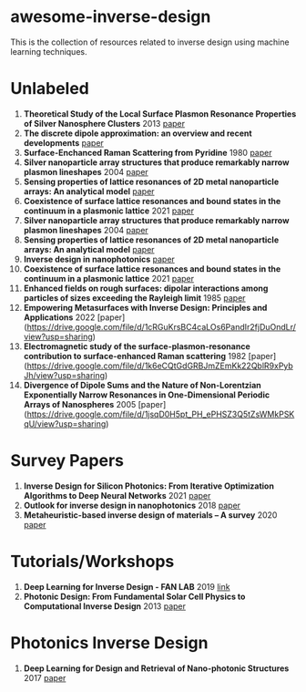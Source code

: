 # awesome-inverse-design
This is the collection of resources related to inverse design using machine learning techniques.

# Unlabeled 
1. **Theoretical Study of the Local Surface Plasmon Resonance Properties of Silver Nanosphere Clusters** 2013 [paper](https://drive.google.com/file/d/1wqYINCUz4ReWY9XwnWV-ciMfiHjQdI-_/view)
2. **The discrete dipole approximation: an overview and recent developments** [paper](https://drive.google.com/file/d/1gFEz1GjnJ05jAIZOVQM2kwAN7hfWFyU6/view?usp=sharing)
3. **Surface-Enchanced Raman Scattering from Pyridine** 1980 [paper](https://drive.google.com/file/d/1YTIBmAqnrYfPBFrBLjnvYJQqZGsW-Ex2/view?usp=sharing)
4. **Silver nanoparticle array structures that produce remarkably narrow plasmon lineshapes** 2004 [paper](https://drive.google.com/file/d/1EvPGRgikHk_-it5B4-SLUjilCwdL8jZf/view?usp=sharing)
5. **Sensing properties of lattice resonances of 2D metal nanoparticle arrays: An analytical model** [paper](https://drive.google.com/file/d/1IWZ3CI-MYoRslUoQOgH_qIWLlH6YFG8X/view?usp=sharing)
6. **Coexistence of surface lattice resonances and bound states in the continuum in a plasmonic lattice** 2021 [paper](https://drive.google.com/file/d/1oD967xQIBVK9qBQ0_7Izg4osUDzeqSm3/view?usp=sharing)
7. **Silver nanoparticle array structures that produce remarkably narrow plasmon lineshapes** 2004 [paper](https://drive.google.com/file/d/1EvPGRgikHk_-it5B4-SLUjilCwdL8jZf/view?usp=sharing)
8. **Sensing properties of lattice resonances of 2D metal nanoparticle arrays: An analytical model** [paper](https://drive.google.com/file/d/1IWZ3CI-MYoRslUoQOgH_qIWLlH6YFG8X/view?usp=sharing)
9. **Inverse design in nanophotonics** [paper](https://drive.google.com/file/d/1oSE2V0MGkr8fgkI-Z-Y8d9SbPLFOC2D2/view?usp=sharing)
10. **Coexistence of surface lattice resonances and bound states in the continuum in a plasmonic lattice** 2021 [paper](https://drive.google.com/file/d/1oD967xQIBVK9qBQ0_7Izg4osUDzeqSm3/view?usp=sharing)
11. **Enhanced fields on rough surfaces: dipolar interactions among particles of sizes exceeding the Rayleigh limit** 1985 [paper](https://drive.google.com/file/d/1HAEnZtk3yqOjMvG2TvofsQBft7pOumQ/view?usp=sharing)
12. **Empowering Metasurfaces with Inverse Design: Principles and Applications** 2022 [paper] (https://drive.google.com/file/d/1cRGuKrsBC4caLOs6PandIr2fjDuOndLr/view?usp=sharing)
13. **Electromagnetic study of the surface-plasmon-resonance contribution to surface-enhanced Raman scattering** 1982 [paper] (https://drive.google.com/file/d/1k6eCQtGdGRBJmZEmKk22QblR9xPybJh/view?usp=sharing)
14. **Divergence of Dipole Sums and the Nature of Non-Lorentzian Exponentially Narrow Resonances in One-Dimensional Periodic Arrays of Nanospheres** 2005 [paper] (https://drive.google.com/file/d/1jsqD0H5pt_PH_ePHSZ3Q5tZsWMkPSKqU/view?usp=sharing)


# Survey Papers
1. **Inverse Design for Silicon Photonics: From Iterative Optimization Algorithms to Deep Neural Networks** 2021 [paper](https://www.mdpi.com/2076-3417/11/9/3822)
2. **Outlook for inverse design in nanophotonics** 2018 [paper](https://arxiv.org/pdf/1801.06715.pdf)
3. **Metaheuristic-based inverse design of materials – A survey** 2020 [paper](https://www.sciencedirect.com/science/article/pii/S2352847819302084)

# Tutorials/Workshops
1. **Deep Learning for Inverse Design - FAN LAB** 2019 [link](https://fanlab.stanford.edu/dl/)
2. **Photonic Design: From Fundamental Solar Cell Physics to Computational Inverse Design** 2013 [paper](https://arxiv.org/pdf/1308.0212.pdf)

# Photonics Inverse Design 
1. **Deep Learning for Design and Retrieval of Nano-photonic Structures** 2017 [paper](https://arxiv.org/ftp/arxiv/papers/1702/1702.07949.pdf) 
